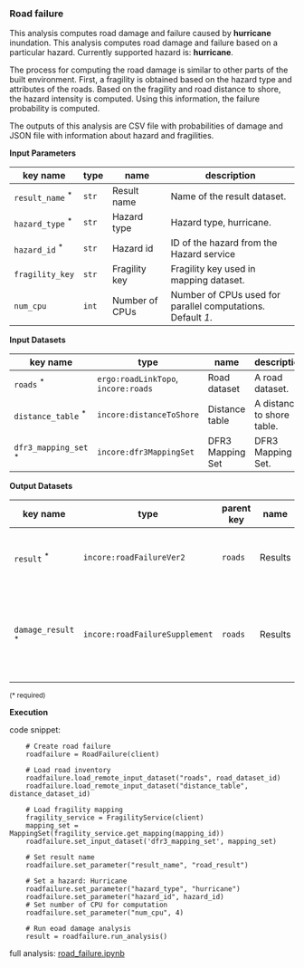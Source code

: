 ### Road failure

This analysis computes road damage and failure caused by **hurricane** inundation.
This analysis computes road damage and failure based on a particular hazard. Currently supported hazard is: **hurricane**.

The process for computing the road damage is similar to other parts of the built environment. First, a fragility
is obtained based on the hazard type and attributes of the roads. Based on the fragility and road distance to shore, the hazard intensity is computed. 
Using this information, the failure probability is computed. 

The outputs of this analysis are CSV file with probabilities of damage and JSON file with information about hazard and fragilities.

**Input Parameters**

key name | type | name | description
--- | --- | --- | ---
`result_name` <sup>*</sup> | `str` | Result name | Name of the result dataset.
`hazard_type` <sup>*</sup> | `str` | Hazard type | Hazard type, hurricane.
`hazard_id` <sup>*</sup> | `str` | Hazard id | ID of the hazard from the Hazard service
`fragility_key` | `str` | Fragility key | Fragility key used in mapping dataset.
`num_cpu` | `int` | Number of CPUs | Number of CPUs used for parallel computations. <br>Default *1*.

**Input Datasets** 

key name | type | name | description
--- | --- | --- | ---
`roads` <sup>*</sup> | `ergo:roadLinkTopo`, <br>`incore:roads` | Road  dataset | A road dataset.
`distance_table` <sup>*</sup> | `incore:distanceToShore` | Distance table | A distance to shore table.
`dfr3_mapping_set` <sup>*</sup> | `incore:dfr3MappingSet` | DFR3 Mapping Set | DFR3 Mapping Set.

**Output Datasets**

key name | type | parent key | name | description
--- | --- | --- | --- | ---
`result` <sup>*</sup> | `incore:roadFailureVer2` | `roads` | Results | A dataset containing results <br>(format: CSV).
`damage_result` <sup>*</sup> | `incore:roadFailureSupplement` | `roads` | Results | Information about applied hazard value and fragility<br>(format: JSON).
                  
<small>(* required)</small>

**Execution**

code snippet:

```
    # Create road failure
    roadfailure = RoadFailure(client)

    # Load road inventory
    roadfailure.load_remote_input_dataset("roads", road_dataset_id)
    roadfailure.load_remote_input_dataset("distance_table", distance_dataset_id)

    # Load fragility mapping
    fragility_service = FragilityService(client)
    mapping_set = MappingSet(fragility_service.get_mapping(mapping_id))
    roadfailure.set_input_dataset('dfr3_mapping_set', mapping_set)

    # Set result name
    roadfailure.set_parameter("result_name", "road_result")

    # Set a hazard: Hurricane
    roadfailure.set_parameter("hazard_type", "hurricane")
    roadfailure.set_parameter("hazard_id", hazard_id)
    # Set number of CPU for computation
    roadfailure.set_parameter("num_cpu", 4)

    # Run eoad damage analysis
    result = roadfailure.run_analysis()
```
    
full analysis: [road_failure.ipynb](https://github.com/IN-CORE/incore-docs/blob/master/notebooks/road_failure.ipynb)